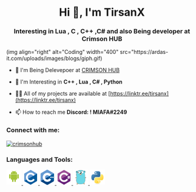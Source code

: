 <h1 align="center">Hi 👋, I'm TirsanX</h1>
<h3 align="center">Interesting in Lua , C , C++ ,C# and also Being developer at Crimson HUB</h3>
(img align="right" alt="Coding" width="400" src="https://ardas-it.com/uploads/images/blogs/giph.gif)

- 🔭 I'm Being Delevepoer at [CRIMSON HUB](https://discord.gg/Ugg9DyBVtT)

- 🌱 I'm Interesting in **C++ , Lua , C# , Python**

- 👨‍💻 All of my projects are available at [https://linktr.ee/tirsanx](https://linktr.ee/tirsanx)

- 📫 How to reach me **Discord: ! MIAFA#2249**

<h3 align="left">Connect with me:</h3>
<p align="left">
<a href="https://dev.to/crimsonhub" target="blank"><img align="center" src="https://raw.githubusercontent.com/rahuldkjain/github-profile-readme-generator/master/src/images/icons/Social/devto.svg" alt="crimsonhub" height="30" width="40" /></a>
</p>

<h3 align="left">Languages and Tools:</h3>
<p align="left"> <a href="https://developer.android.com" target="_blank" rel="noreferrer"> <img src="https://raw.githubusercontent.com/devicons/devicon/master/icons/android/android-original-wordmark.svg" alt="android" width="40" height="40"/> </a> <a href="https://www.cprogramming.com/" target="_blank" rel="noreferrer"> <img src="https://raw.githubusercontent.com/devicons/devicon/master/icons/c/c-original.svg" alt="c" width="40" height="40"/> </a> <a href="https://www.w3schools.com/cpp/" target="_blank" rel="noreferrer"> <img src="https://raw.githubusercontent.com/devicons/devicon/master/icons/cplusplus/cplusplus-original.svg" alt="cplusplus" width="40" height="40"/> </a> <a href="https://www.w3schools.com/cs/" target="_blank" rel="noreferrer"> <img src="https://raw.githubusercontent.com/devicons/devicon/master/icons/csharp/csharp-original.svg" alt="csharp" width="40" height="40"/> </a> <a href="https://golang.org" target="_blank" rel="noreferrer"> <img src="https://raw.githubusercontent.com/devicons/devicon/master/icons/go/go-original.svg" alt="go" width="40" height="40"/> </a> <a href="https://www.python.org" target="_blank" rel="noreferrer"> <img src="https://raw.githubusercontent.com/devicons/devicon/master/icons/python/python-original.svg" alt="python" width="40" height="40"/> </a> </p>
